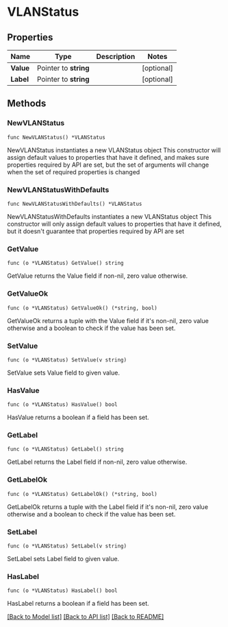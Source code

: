 # VLANStatus

## Properties

Name | Type | Description | Notes
------------ | ------------- | ------------- | -------------
**Value** | Pointer to **string** |  | [optional] 
**Label** | Pointer to **string** |  | [optional] 

## Methods

### NewVLANStatus

`func NewVLANStatus() *VLANStatus`

NewVLANStatus instantiates a new VLANStatus object
This constructor will assign default values to properties that have it defined,
and makes sure properties required by API are set, but the set of arguments
will change when the set of required properties is changed

### NewVLANStatusWithDefaults

`func NewVLANStatusWithDefaults() *VLANStatus`

NewVLANStatusWithDefaults instantiates a new VLANStatus object
This constructor will only assign default values to properties that have it defined,
but it doesn't guarantee that properties required by API are set

### GetValue

`func (o *VLANStatus) GetValue() string`

GetValue returns the Value field if non-nil, zero value otherwise.

### GetValueOk

`func (o *VLANStatus) GetValueOk() (*string, bool)`

GetValueOk returns a tuple with the Value field if it's non-nil, zero value otherwise
and a boolean to check if the value has been set.

### SetValue

`func (o *VLANStatus) SetValue(v string)`

SetValue sets Value field to given value.

### HasValue

`func (o *VLANStatus) HasValue() bool`

HasValue returns a boolean if a field has been set.

### GetLabel

`func (o *VLANStatus) GetLabel() string`

GetLabel returns the Label field if non-nil, zero value otherwise.

### GetLabelOk

`func (o *VLANStatus) GetLabelOk() (*string, bool)`

GetLabelOk returns a tuple with the Label field if it's non-nil, zero value otherwise
and a boolean to check if the value has been set.

### SetLabel

`func (o *VLANStatus) SetLabel(v string)`

SetLabel sets Label field to given value.

### HasLabel

`func (o *VLANStatus) HasLabel() bool`

HasLabel returns a boolean if a field has been set.


[[Back to Model list]](../README.md#documentation-for-models) [[Back to API list]](../README.md#documentation-for-api-endpoints) [[Back to README]](../README.md)


